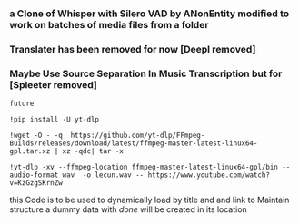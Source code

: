 ### a Clone of Whisper with Silero VAD by ANonEntity modified to work on batches of media files from a folder

### Translater has been removed for now [Deepl removed]

### Maybe Use Source Separation In Music Transcription but for [Spleeter removed]

`future`
```shell
!pip install -U yt-dlp

!wget -O - -q  https://github.com/yt-dlp/FFmpeg-Builds/releases/download/latest/ffmpeg-master-latest-linux64-gpl.tar.xz | xz -qdc| tar -x

!yt-dlp -xv --ffmpeg-location ffmpeg-master-latest-linux64-gpl/bin --audio-format wav  -o lecun.wav -- https://www.youtube.com/watch?v=KzGzgSKrnZw
```
this Code is to be used to dynamically load by title and and link
    to Maintain structure a dummy data with _done_ will be created in its location
